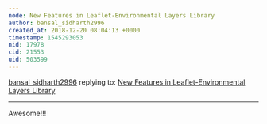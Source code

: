 ```yaml
---
node: New Features in Leaflet-Environmental Layers Library
author: bansal_sidharth2996
created_at: 2018-12-20 08:04:13 +0000
timestamp: 1545293053
nid: 17978
cid: 21553
uid: 503599
---
```




[bansal_sidharth2996](../profile/bansal_sidharth2996) replying to: [New Features in Leaflet-Environmental Layers Library](../notes/sagarpreet/12-20-2018/new-features-in-leaflet-environmental-layers)

----
 Awesome!!!